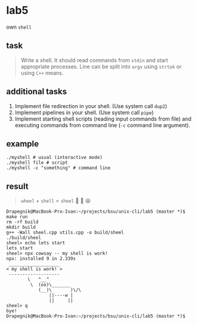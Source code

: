 # lab5
own `shell`

## task
> Write a shell. It should read commands from `stdin` and start appropriate processes. Line can be split into `argv` using `strtok` or using `C++` means.

## additional tasks
1. Implement file redirection in your shell. (Use system call `dup2`)
2. Implement pipelines in your shell. (Use system call `pipe`)
3. Implement starting shell scripts (reading input commands from file) and executing commands from command line (`-c` command line argument).

## example
```
./myshell # usual (interactive mode)
./myshell file # script
./myshell -c "something" # command line
```

## result
> `wheel` + `shell` = `sheel` :no_bicycles: :bug: :laughing:

```
Drapegnik@MacBook-Pro-Ivan:~/projects/bsu/unix-cli/lab5 (master *)$ make run
rm -rf build
mkdir build
g++ -Wall sheel.cpp utils.cpp -o build/sheel
./build/sheel
sheel> echo lets start
lets start
sheel> npx cowsay -- my shell is work!
npx: installed 9 in 2.339s
 ___________________
< my shell is work! >
 -------------------
        \   ^__^
         \  (oo)\_______
            (__)\       )\/\
                ||----w |
                ||     ||
sheel> q
bye!
Drapegnik@MacBook-Pro-Ivan:~/projects/bsu/unix-cli/lab5 (master *)$
```